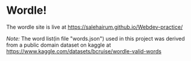 # Wordle!
The wordle site is live at https://salehairum.github.io/Webdev-practice/

*Note:*
The word list(in file "words.json") used in this project was derived from a public domain dataset on kaggle at https://www.kaggle.com/datasets/bcruise/wordle-valid-words
